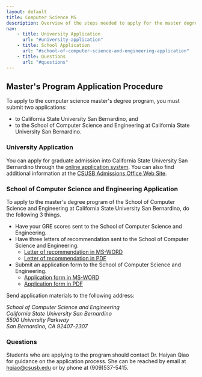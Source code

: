 ```yaml
---
layout: default
title: Computer Science MS
description: Overview of the steps needed to apply for the master degree program in computer science.
nav:
    - title: University Application
      url: "#university-application"
    - title: School Application
      url: "#school-of-computer-science-and-engineering-application"
    - title: Questions
      url: "#questions"
---
```


## Master's Program __Application Procedure__

To apply to the computer science master's degree program,
you must submit two applications:

* to California State University San Bernardino, and 
* to the School of Computer Science and Engineering at California State University San Bernardino.

### University Application

You can apply for graduate admission into California State University San Bernardino
through the [online application system][online-application-system].
You can also find additional information at the
[CSUSB Admissions Office Web Site][csusb-admissions].

### School of Computer Science and Engineering Application

To apply to the master's degree program of the School of Computer Science and Engineering
at California State University San Bernardino, do the following 3 things.

* Have your GRE scores sent to the School of Computer Science and Engineering.
* Have three letters of recommendation sent to the School of Computer Science and Engineering.
    * [Letter of recommendation in MS-WORD][recommendation-doc]
    * [Letter of recommendation in PDF][recommendation-pdf]
* Submit an application form to the School of Computer Science and Engineering.
    * [Application form in MS-WORD][application-doc]
    * [Application form in PDF][application-pdf]

Send application materials to the following address:

<cite>
School of Computer Science and Engineering<br />
California State University San Bernardino<br />
5500 University Parkway<br />
San Bernardino, CA 92407-2307<br />
</cite>

### Questions 

Students who are applying to the program should contact Dr. Haiyan Qiao 
for guidance on the application process.
She can be reached by email at <a href="mailto:hqiao@csusb.edu">hqiao@csusb.edu</a> 
or by phone at (909)537-5415.

[online-application-system]: http://www.csumentor.edu/admissionapp/grad_apply.asp
[csusb-admissions]: http://enrollment.csusb.edu/index.html
[recommendation-doc]: ../../forms/MS_Reference_Form.doc
[recommendation-pdf]: ../../forms/MS_Reference_Form.pdf
[application-doc]: ../../forms/MS_Application_Form.doc
[application-pdf]: ../../forms/MS_Application_Form.pdf

